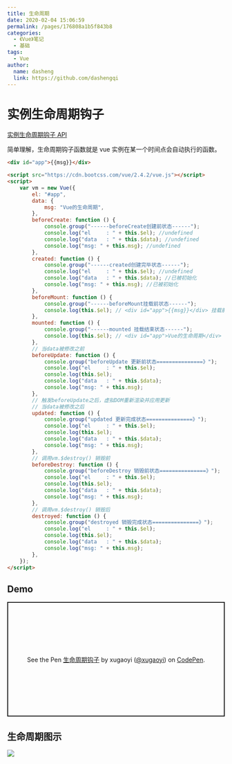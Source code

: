 ```yaml
---
title: 生命周期
date: 2020-02-04 15:06:59
permalink: /pages/176808a1b5f843b8
categories:
  - 《Vue》笔记
  - 基础
tags:
  - Vue
author:
  name: dasheng
  link: https://github.com/dashengqi
---
```


# 实例生命周期钩子

[实例生命周期钩子 API](https://cn.vuejs.org/v2/guide/instance.html#实例生命周期钩子)

简单理解，生命周期钩子函数就是 vue 实例在某一个时间点会自动执行的函数。

<!-- more -->

```html
<div id="app">{{msg}}</div>

<script src="https://cdn.bootcss.com/vue/2.4.2/vue.js"></script>
<script>
	var vm = new Vue({
		el: "#app",
		data: {
			msg: "Vue的生命周期",
		},
		beforeCreate: function () {
			console.group("------beforeCreate创建前状态------");
			console.log("el     : " + this.$el); //undefined
			console.log("data   : " + this.$data); //undefined
			console.log("msg: " + this.msg); //undefined
		},
		created: function () {
			console.group("------created创建完毕状态------");
			console.log("el     : " + this.$el); //undefined
			console.log("data   : " + this.$data); //已被初始化
			console.log("msg: " + this.msg); //已被初始化
		},
		beforeMount: function () {
			console.group("------beforeMount挂载前状态------");
			console.log(this.$el); // <div id="app">{{msg}}</div> 挂载前状态
		},
		mounted: function () {
			console.group("------mounted 挂载结束状态------");
			console.log(this.$el); // <div id="app">Vue的生命周期</div>   msg内容被挂载并渲染到页面
		},
		// 当data被修改之前
		beforeUpdate: function () {
			console.group("beforeUpdate 更新前状态===============》");
			console.log("el     : " + this.$el);
			console.log(this.$el);
			console.log("data   : " + this.$data);
			console.log("msg: " + this.msg);
		},
		// 触发beforeUpdate之后，虚拟DOM重新渲染并应用更新
		// 当data被修改之后
		updated: function () {
			console.group("updated 更新完成状态===============》");
			console.log("el     : " + this.$el);
			console.log(this.$el);
			console.log("data   : " + this.$data);
			console.log("msg: " + this.msg);
		},
		// 调用vm.$destroy() 销毁前
		beforeDestroy: function () {
			console.group("beforeDestroy 销毁前状态===============》");
			console.log("el     : " + this.$el);
			console.log(this.$el);
			console.log("data   : " + this.$data);
			console.log("msg: " + this.msg);
		},
		// 调用vm.$destroy() 销毁后
		destroyed: function () {
			console.group("destroyed 销毁完成状态===============》");
			console.log("el     : " + this.$el);
			console.log(this.$el);
			console.log("data   : " + this.$data);
			console.log("msg: " + this.msg);
		},
	});
</script>
```

## Demo

<p class="codepen" data-height="265" data-theme-id="light" data-default-tab="js,result" data-user="xugaoyi" data-slug-hash="GRJZWjb" style="height: 265px; box-sizing: border-box; display: flex; align-items: center; justify-content: center; border: 2px solid; margin: 1em 0; padding: 1em;" data-pen-title="生命周期钩子">
  <span>See the Pen <a href="https://codepen.io/xugaoyi/pen/GRJZWjb">
  生命周期钩子</a> by xugaoyi (<a href="https://codepen.io/xugaoyi">@xugaoyi</a>)
  on <a href="https://codepen.io">CodePen</a>.</span>
</p>
<script async src="https://static.codepen.io/assets/embed/ei.js"></script>

## 生命周期图示

![](https://cdn.jsdelivr.net/gh/xugaoyi/image_store/blog/20200204152241.png)
